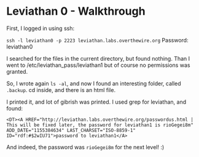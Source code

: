 # Leviathan 0 - Walkthrough

First, I logged in using ssh:

`ssh -l leviathan0 -p 2223 leviathan.labs.overthewire.org` 
Password: leviathan0

I searched for the files in the current directory, but found nothing.
Than I went to /etc/leviathan_pass/leviathan1 but of course no permissions was granted.

So, I wrote again `ls -al`, and now I found an interesting folder, called `.backup`.
cd inside, and there is an html file.

I printed it, and lot of gibrish was printed.
I used grep for leviathan, and found:

`<DT><A HREF="http://leviathan.labs.overthewire.org/passwordus.html | This will be fixed later, the password for leviathan1 is rioGegei8m" ADD_DATE="1155384634" LAST_CHARSET="ISO-8859-1" ID="rdf:#$2wIU71">password to leviathan1</A>`

And indeed, the password was `rioGegei8m` for the next level! :)